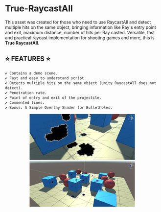# True-RaycastAll

This asset was created for those who need to use RaycastAll and detect multiple hits on the same object,
bringing information like Ray's entry point and exit, maximum distance, number of hits per Ray casted.
Versatile, fast and practical raycast implementation for shooting games and more, this is **True RaycastAll**.

## ⭐ FEATURES ⭐

	✔️ Contains a demo scene.
	✔️ Fast and easy to understand script.
	✔️ Detects multiple hits on the same object (Unity RaycastAll does not detect).
	✔️ Penetration rate.
	✔️ Point of entry and exit of the projectile.
	✔️ Commented lines.
	✔️ Bonus: A Simple Overlay Shader for Bulletholes.

<p align="center">
	<img height="150" src="images/image1.png">
	<img height="150" src="images/image2.png">
</p>
